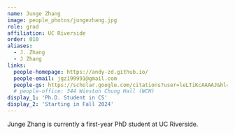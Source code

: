 ```yaml
---
name: Junge Zhang
image: people_photos/jungezhang.jpg
role: grad
affiliation: UC Riverside
order: 010
aliases:
  - J. Zhang
  - J Zhang
links:
  people-homepage: https://andy-zd.github.io/
  people-email: jgz199991@gmail.com
  people-gs: https://scholar.google.com/citations?user=leLTiKcAAAAJ&hl=en
  # people-office: 344 Winston Chung Hall (WCH)
display_1: 'Ph.D. Student in CS'
display_2: 'Starting in Fall 2024'
---
```


Junge Zhang is currently a first-year PhD student at UC Riverside.